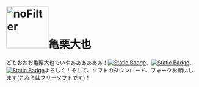 # <img width="110" alt="noFilter" src="https://github.com/user-attachments/assets/2ac1d4d3-ba6a-4dda-a4e8-f45a2c9c714c">亀栗大也
どもおおお亀栗大也でいやああああああ！[![Static Badge](https://img.shields.io/badge/%E7%99%BB%E9%8C%B2-red?logo=youtube)](https://www.youtube.com/@daiya2024)、[![Static Badge](https://img.shields.io/badge/%E3%83%95%E3%82%A9%E3%83%AD%E3%83%BC-black?logo=tiktok)](https://www.tiktok.com/@daiya_2024)、[![Static Badge](https://img.shields.io/badge/%E3%83%95%E3%82%A9%E3%83%AD%E3%83%BC-purple?logo=instagram)](https://www.instagram.com/daiya_2024/)よろしく！そして、ソフトのダウンロード、フォークお願いします(これらはフリーソフトです)！
